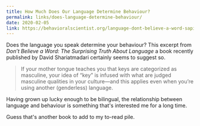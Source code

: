 ```yaml
---
title: How Much Does Our Language Determine Behaviour?
permalink: links/does-language-determine-behaviour/
date: 2020-02-05
link: https://behavioralscientist.org/language-dont-believe-a-word-sapir-whorf-hypothesis/
---
```


Does the language you speak determine your behaviour? This excerpt from *Don’t Believe a Word: The Surprising Truth About Language* a book recently published by David Shariatmadari certainly seems to suggest so.

> If your mother tongue teaches you that keys are categorized as masculine, your idea of “key” is infused with what are judged masculine qualities in your culture—and this applies even when you’re using another (genderless) language.

Having grown up lucky enough to be bilingual, the relationship between language and behaviour is something that's interested me for a long time.

Guess that's another book to add to my to-read pile.
